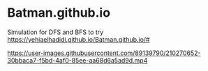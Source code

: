 # Batman.github.io
Simulation for DFS and BFS
to try https://yehiaelhadidi.github.io/Batman.github.io/#


https://user-images.githubusercontent.com/89139790/210270652-30bbaca7-f5bd-4af0-85ee-aa68d6a5ad9d.mp4

